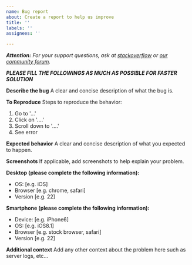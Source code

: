 ```yaml
---
name: Bug report
about: Create a report to help us improve
title: ''
labels: ''
assignees: ''

---
```


***Attention:*** *For your support questions, ask at [stackoverflow](https://stackoverflow.com/questions/tagged/ant-media-server) or [our community forum](https://groups.google.com/forum/#!forum/ant-media-server).*

***PLEASE FILL THE FOLLOWINGS AS MUCH AS POSSIBLE FOR FASTER SOLUTION***

**Describe the bug**
A clear and concise description of what the bug is.

**To Reproduce**
Steps to reproduce the behavior:
1. Go to '...'
2. Click on '....'
3. Scroll down to '....'
4. See error

**Expected behavior**
A clear and concise description of what you expected to happen.

**Screenshots**
If applicable, add screenshots to help explain your problem.

**Desktop (please complete the following information):**
 - OS: [e.g. iOS]
 - Browser [e.g. chrome, safari]
 - Version [e.g. 22]

**Smartphone (please complete the following information):**
 - Device: [e.g. iPhone6]
 - OS: [e.g. iOS8.1]
 - Browser [e.g. stock browser, safari]
 - Version [e.g. 22]

**Additional context**
Add any other context about the problem here such as server logs, etc...
